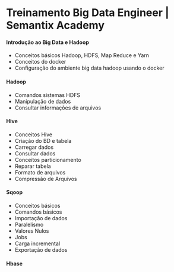 # Treinamento Big Data Engineer | Semantix Academy

#### Introdução ao Big Data e Hadoop
- Conceitos básicos Hadoop, HDFS, Map Reduce e Yarn
- Conceitos do docker
- Configuração do ambiente big data hadoop usando o docker

#### Hadoop
- Comandos sistemas HDFS
- Manipulação de dados
- Consultar informações de arquivos

#### Hive
- Conceitos Hive
- Criação do BD e tabela
- Carregar dados
- Consultar dados
- Conceitos particionamento
- Reparar tabela
 - Formato de arquivos
 - Compressão de Arquivos

#### Sqoop
- Conceitos básicos
- Comandos básicos
- Importação de dados
- Paralelismo
- Valores Nulos
- Jobs
- Carga incremental
- Exportação de dados

#### Hbase
